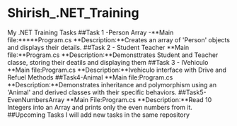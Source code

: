 # Shirish_.NET_Training
My .NET Training Tasks
##Task 1 -Person Array
-**Main file:*****Program.cs
**Description:**Creates an array of 'Person' objects and displays their details.
##Task 2 - Student Teacher
**Main file:**Program.cs
**Description:**Demonsttrates Student and Teacher classe, storing their deatils and displaying them
##Task 3 - IVehiculo
**Main file:Program.cs
**Description:**Ivehiculo interface with Drive and Refuel Methods
##Task4-Animal
**Main file:Program.cs
**Description:**Demonstrates inheritance and polymorphism using an 'Animal' and derived classes with their specific behaviors.
##Task5-EvenNumbersArray
**Main File:Program.cs
**Description:**Read 10 Integers into an Array and prints only the even numbers from it.
##Upcoming Tasks
I will add new tasks in the same repository 

